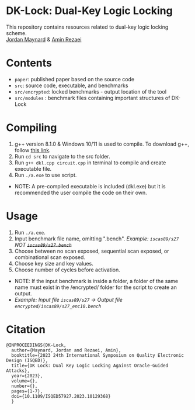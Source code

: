 # DK-Lock: Dual-Key Logic Locking </br> 
This repository contains resources related to dual-key logic locking scheme. </br>
[Jordan Maynard](https://github.com/j0rban) & [Amin Rezaei](https://github.com/r3zaei) </br>

# Contents
* `paper`: published paper based on the source code </br>
* `src`: source code, executable, and benchmarks </br>
* `src/encrypted`: locked benchmarks - output location of the tool </br>
* `src/modules` : benchmark files containing important structures of DK-Lock </br>

# Compiling
1. g++ version 8.1.0 & Windows 10/11 is used to compile. To download g++, follow [this link](https://sourceforge.net/projects/mingw-w64/files/Toolchains%20targetting%20Win64/Personal%20Builds/mingw-builds/8.1.0/threads-posix/seh/x86_64-8.1.0-release-posix-seh-rt_v6-rev0.7z/download).
2. Run `cd src` to navigate to the src folder.
3. Run `g++ dkl.cpp circuit.cpp` in terminal to compile and create executable file.
4. Run `./a.exe` to use script. </br>
- NOTE: A pre-compiled executable is included (dkl.exe) but it is recommended the user compile the code on their own.

# Usage
1. Run `./a.exe`.
2. Input benchmark file name, omitting ".bench". *Example: `iscas89/s27` NOT ~~`iscas89/s27.bench`~~*
3. Choose between no scan exposed, sequential scan exposed, or combinational scan exposed.
4. Choose key size and key values.
5. Choose number of cycles before activation.
- NOTE: If the input benchmark is inside a folder, a folder of the same name must exist in the /encrypted/ folder for the script to create an output.
- *Example: Input file `iscas89/s27` -> Output file `encrypted/iscas89/s27_enc10.bench`*

# Citation
```
@INPROCEEDINGS{DK-Lock,
  author={Maynard, Jordan and Rezaei, Amin},
  booktitle={2023 24th International Symposium on Quality Electronic Design (ISQED)}, 
  title={DK Lock: Dual Key Logic Locking Against Oracle-Guided Attacks}, 
  year={2023},
  volume={},
  number={},
  pages={1-7},
  doi={10.1109/ISQED57927.2023.10129368}
  }
